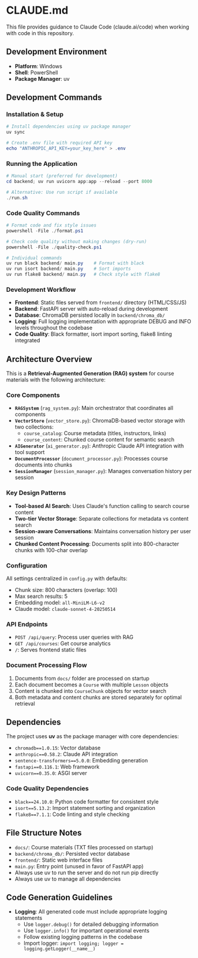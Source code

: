 # CLAUDE.md

This file provides guidance to Claude Code (claude.ai/code) when working with code in this repository.

## Development Environment
- **Platform**: Windows
- **Shell**: PowerShell
- **Package Manager**: uv

## Development Commands

### Installation & Setup
```powershell
# Install dependencies using uv package manager
uv sync

# Create .env file with required API key
echo "ANTHROPIC_API_KEY=your_key_here" > .env
```

### Running the Application
```powershell
# Manual start (preferred for development)
cd backend; uv run uvicorn app:app --reload --port 8000

# Alternative: Use run script if available
./run.sh
```

### Code Quality Commands
```powershell
# Format code and fix style issues
powershell -File ./format.ps1

# Check code quality without making changes (dry-run)
powershell -File ./quality-check.ps1

# Individual commands
uv run black backend/ main.py    # Format with black
uv run isort backend/ main.py    # Sort imports
uv run flake8 backend/ main.py   # Check style with flake8
```

### Development Workflow
- **Frontend**: Static files served from `frontend/` directory (HTML/CSS/JS)
- **Backend**: FastAPI server with auto-reload during development
- **Database**: ChromaDB persisted locally in `backend/chroma_db/`
- **Logging**: Full logging implementation with appropriate DEBUG and INFO levels throughout the codebase
- **Code Quality**: Black formatter, isort import sorting, flake8 linting integrated

## Architecture Overview

This is a **Retrieval-Augmented Generation (RAG) system** for course materials with the following architecture:

### Core Components
- **`RAGSystem`** (`rag_system.py`): Main orchestrator that coordinates all components
- **`VectorStore`** (`vector_store.py`): ChromaDB-based vector storage with two collections:
  - `course_catalog`: Course metadata (titles, instructors, links)
  - `course_content`: Chunked course content for semantic search
- **`AIGenerator`** (`ai_generator.py`): Anthropic Claude API integration with tool support
- **`DocumentProcessor`** (`document_processor.py`): Processes course documents into chunks
- **`SessionManager`** (`session_manager.py`): Manages conversation history per session

### Key Design Patterns
- **Tool-based AI Search**: Uses Claude's function calling to search course content
- **Two-tier Vector Storage**: Separate collections for metadata vs content search
- **Session-aware Conversations**: Maintains conversation history per user session
- **Chunked Content Processing**: Documents split into 800-character chunks with 100-char overlap

### Configuration
All settings centralized in `config.py` with defaults:
- Chunk size: 800 characters (overlap: 100)
- Max search results: 5
- Embedding model: `all-MiniLM-L6-v2`
- Claude model: `claude-sonnet-4-20250514`

### API Endpoints
- `POST /api/query`: Process user queries with RAG
- `GET /api/courses`: Get course analytics
- `/`: Serves frontend static files

### Document Processing Flow
1. Documents from `docs/` folder are processed on startup
2. Each document becomes a `Course` with multiple `Lesson` objects
3. Content is chunked into `CourseChunk` objects for vector search
4. Both metadata and content chunks are stored separately for optimal retrieval

## Dependencies

The project uses **uv** as the package manager with core dependencies:
- `chromadb==1.0.15`: Vector database
- `anthropic==0.58.2`: Claude API integration
- `sentence-transformers==5.0.0`: Embedding generation
- `fastapi==0.116.1`: Web framework
- `uvicorn==0.35.0`: ASGI server

### Code Quality Dependencies
- `black==24.10.0`: Python code formatter for consistent style
- `isort==5.13.2`: Import statement sorting and organization
- `flake8==7.1.1`: Code linting and style checking

## File Structure Notes
- `docs/`: Course materials (TXT files processed on startup)
- `backend/chroma_db/`: Persisted vector database
- `frontend/`: Static web interface files
- `main.py`: Entry point (unused in favor of FastAPI app)
- Always use uv to run the server and do not run pip directly
- Always use uv to manage all dependencies

## Code Generation Guidelines
- **Logging**: All generated code must include appropriate logging statements
  - Use `logger.debug()` for detailed debugging information
  - Use `logger.info()` for important operational events
  - Follow existing logging patterns in the codebase
  - Import logger: `import logging; logger = logging.getLogger(__name__)`